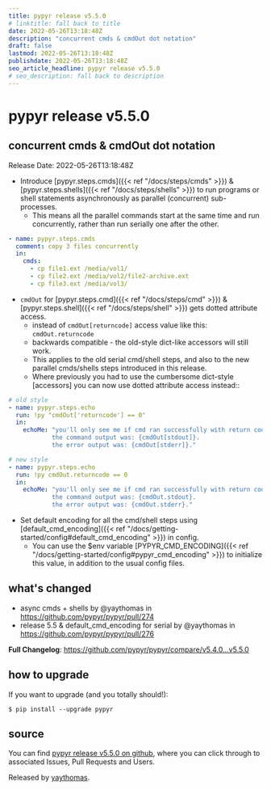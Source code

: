 ```yaml
---
title: pypyr release v5.5.0
# linktitle: fall back to title
date: 2022-05-26T13:18:48Z
description: "concurrent cmds & cmdOut dot notation"
draft: false
lastmod: 2022-05-26T13:18:48Z
publishdate: 2022-05-26T13:18:48Z
seo_article_headline: pypyr release v5.5.0
# seo_description: fall back to description
---
```

# pypyr release v5.5.0
## concurrent cmds & cmdOut dot notation
Release Date: 2022-05-26T13:18:48Z

- Introduce [pypyr.steps.cmds]({{< ref "/docs/steps/cmds" >}}) &
  [pypyr.steps.shells]({{< ref "/docs/steps/shells" >}}) to run programs or
  shell statements asynchronously as parallel (concurrent) sub-processes.
  - This means all the parallel commands start at the same time and run
    concurrently, rather than run serially one after the other.

```yaml
- name: pypyr.steps.cmds
  comment: copy 3 files concurrently
  in:
    cmds:
      - cp file1.ext /media/vol1/
      - cp file2.ext /media/vol2/file2-archive.ext
      - cp file3.ext /media/vol3/
```

- `cmdOut` for [pypyr.steps.cmd]({{< ref "/docs/steps/cmd" >}}) &
  [pypyr.steps.shell]({{< ref "/docs/steps/shell" >}}) gets dotted attribute
  access.
  - instead of `cmdOut[returncode]` access value like this: `cmdOut.returncode`
  - backwards compatible - the old-style dict-like accessors will still work.
  - This applies to the old serial cmd/shell steps, and also to the new parallel
    cmds/shells steps introduced in this release.
  - Where previously you had to use the cumbersome dict-style \[accessors\] you
    can now use dotted attribute access instead::
```yaml
# old style
- name: pypyr.steps.echo
  run: !py "cmdOut['returncode'] == 0"
  in:
    echoMe: "you'll only see me if cmd ran successfully with return code 0.
            the command output was: {cmdOut[stdout]}.
            the error output was: {cmdOut[stderr]}."

# new style
- name: pypyr.steps.echo
  run: !py cmdOut.returncode == 0
  in:
    echoMe: "you'll only see me if cmd ran successfully with return code 0.
            the command output was: {cmdOut.stdout}.
            the error output was: {cmdOut.stderr}."
```

- Set default encoding for all the cmd/shell steps using
  [default_cmd_encoding]({{< ref "/docs/getting-started/config#default_cmd_encoding" >}})
  in config.
  - You can use the $env variable [PYPYR_CMD_ENCODING]({{< ref "/docs/getting-started/config#pypyr_cmd_encoding" >}})
    to initialize this value, in addition to the usual config files.

## what's changed
* async cmds + shells by @yaythomas in https://github.com/pypyr/pypyr/pull/274
* release 5.5 & default_cmd_encoding for serial by @yaythomas in https://github.com/pypyr/pypyr/pull/276


**Full Changelog**: https://github.com/pypyr/pypyr/compare/v5.4.0...v5.5.0

## how to upgrade
If you want to upgrade (and you totally should!): 

```text
$ pip install --upgrade pypyr
```

## source
You can find [pypyr release v5.5.0 on github](https://github.com/pypyr/pypyr/releases/tag/v5.5.0), where you can 
click through to associated Issues, Pull Requests and Users.

Released by [yaythomas](https://github.com/yaythomas).